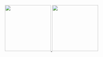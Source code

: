 <div align="center">
  <a href="https://github.com/matheus01999">
    
  <img height="150em"  src="https://githubreadmestats.vercel.app/apiusername=matheus01999&show_icons=true&theme=dark&include_all_commits=true&count_private=true"/>
    
  <img height="150em"  src="https://github-readme-stats.vercel.app/api/top-langs/?username=matheus01999&layout=compact&langs_count=7&theme=dark"/>
    

    
</div>
  
<div> 

 
  
 
</div>
